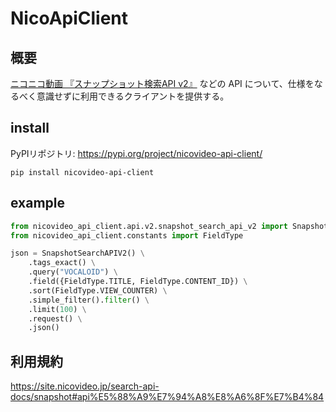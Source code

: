 # NicoApiClient

## 概要
[ニコニコ動画 『スナップショット検索API v2』](https://site.nicovideo.jp/search-api-docs/snapshot) などの API について、仕様をなるべく意識せずに利用できるクライアントを提供する。

## install

PyPIリポジトリ: https://pypi.org/project/nicovideo-api-client/

```shell
pip install nicovideo-api-client
```

## example

```python
from nicovideo_api_client.api.v2.snapshot_search_api_v2 import SnapshotSearchAPIV2
from nicovideo_api_client.constants import FieldType

json = SnapshotSearchAPIV2() \
    .tags_exact() \
    .query("VOCALOID") \
    .field({FieldType.TITLE, FieldType.CONTENT_ID}) \
    .sort(FieldType.VIEW_COUNTER) \
    .simple_filter().filter() \
    .limit(100) \
    .request() \
    .json()
```

## 利用規約

https://site.nicovideo.jp/search-api-docs/snapshot#api%E5%88%A9%E7%94%A8%E8%A6%8F%E7%B4%84
